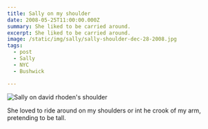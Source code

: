 ```yaml
---
title: Sally on my shoulder
date: 2008-05-25T11:00:00.000Z
summary: She liked to be carried around.
excerpt: She liked to be carried around.
image: /static/img/sally/sally-shoulder-dec-28-2008.jpg
tags:
  - post 
  - Sally
  - NYC
  - Bushwick

---
```


![Sally on david rhoden's shoulder](/static/img/sally/sally-shoulder-dec-28-2008.jpg "Sally on david rhoden's shoulder")

She loved to ride around on my shoulders or int he crook of my arm, pretending to be tall.